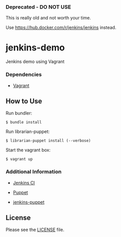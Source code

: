 ### Deprecated - DO NOT USE ###
This is really old and not worth your time. 

Use https://hub.docker.com/r/jenkins/jenkins instead.


jenkins-demo
============

Jenkins demo using Vagrant

### Dependencies

  * [Vagrant](http://www.vagrantup.com)

## How to Use

Run bundler:

    $ bundle install

Run librarian-puppet:

    $ librarian-puppet install (--verbose)

Start the vagrant box:

    $ vagrant up

### Additional Information

  * [Jenkins CI](http://jenkins-ci.org)

  * [Puppet](http://puppetlabs.com)

  * [jenkins-puppet](https://github.com/jenkinsci/puppet-jenkins)

## License
Please see the [LICENSE](https://github.com/dummydata/jenkins-demo/blob/master/LICENSE)
file.
